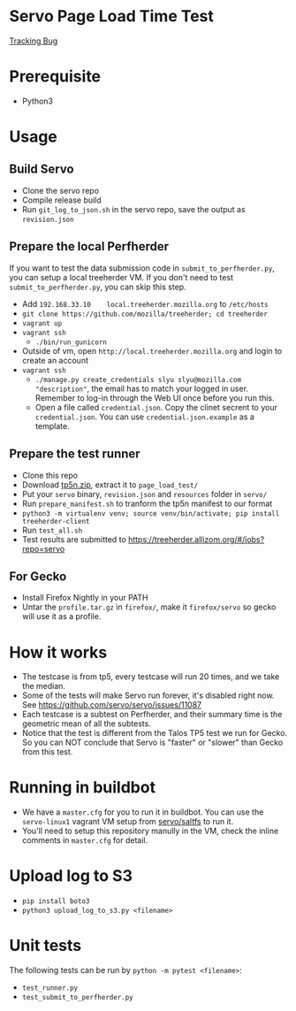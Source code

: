 Servo Page Load Time Test
==============

[Tracking Bug](https://github.com/servo/servo/issues/10452)

# Prerequisite

* Python3

# Usage
## Build Servo
* Clone the servo repo
* Compile release build
* Run `git_log_to_json.sh` in the servo repo, save the output as `revision.json`

## Prepare the local Perfherder

If you want to test the data submission code in `submit_to_perfherder.py`, you can setup a local treeherder VM. If you don't need to test `submit_to_perfherder.py`, you can skip this step.

* Add `192.168.33.10    local.treeherder.mozilla.org` to `/etc/hosts`
* `git clone https://github.com/mozilla/treeherder; cd treeherder`
* `vagrant up`
* `vagrant ssh`
  * `./bin/run_gunicorn`
* Outside of vm, open `http://local.treeherder.mozilla.org` and login to create an account
* `vagrant ssh`
  * `./manage.py create_credentials slyu slyu@mozilla.com "description"`, the email has to match your logged in user. Remember to log-in through the Web UI once before you run this.
  * Open a file called `credential.json`. Copy the clinet secrent to your `credential.json`. You can use `credential.json.example` as a template.


## Prepare the test runner

* Clone this repo
* Download [tp5n.zip](http://people.mozilla.org/~jmaher/taloszips/zips/tp5n.zip), extract it to `page_load_test/`
* Put your `servo` binary, `revision.json` and `resources` folder in `servo/`
* Run `prepare_manifest.sh` to tranform the tp5n manifest to our format
* `python3 -m virtualenv venv; source venv/bin/activate; pip install treeherder-client`
* Run `test_all.sh`
* Test results are submitted to https://treeherder.allizom.org/#/jobs?repo=servo

## For Gecko

* Install Firefox Nightly in your PATH
* Untar the `profile.tar.gz` in `firefox/`, make it `firefox/servo` so gecko will use it as a profile.

# How it works

* The testcase is from tp5, every testcase will run 20 times, and we take the median.
* Some of the tests will make Servo run forever, it's disabled right now. See https://github.com/servo/servo/issues/11087
* Each testcase is a subtest on Perfherder, and their summary time is the geometric mean of all the subtests.
* Notice that the test is different from the Talos TP5 test we run for Gecko. So you can NOT conclude that Servo is "faster" or "slower" than Gecko from this test.

# Running in buildbot

* We have a `master.cfg` for you to run it in buildbot. You can use the `servo-linux1` vagrant VM setup from [servo/saltfs](https://github.com/servo/saltfs) to run it.
* You'll need to setup this repository manully in the VM, check the inline comments in `master.cfg` for detail.

# Upload log to S3
* `pip install boto3`
* `python3 upload_log_to_s3.py <filename>`

# Unit tests

The following tests can be run by `python -m pytest <filename>`:

* `test_runner.py`
* `test_submit_to_perfherder.py`

